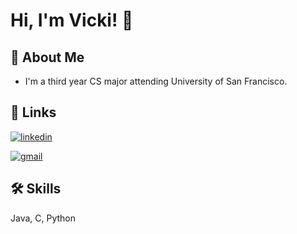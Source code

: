 
<!--
**tvyoung/tvyoung** is a ✨ _special_ ✨ repository because its `README.md` (this file) appears on your GitHub profile.

Here are some ideas to get you started:

- 🔭 I’m currently working on ...
- 🌱 I’m currently learning ...
- 👯 I’m looking to collaborate on ...
- 🤔 I’m looking for help with ...
- 💬 Ask me about ...
- 📫 How to reach me: ...
- 😄 Pronouns: ...
- ⚡ Fun fact: ...
-->

# Hi, I'm Vicki! 👋


## 🚀 About Me
* I'm a third year CS major attending University of San Francisco.

## 🔗 Links
[![linkedin](https://img.shields.io/badge/linkedin-0A66C2?style=for-the-badge&logo=linkedin&logoColor=white)](https://www.linkedin.com/in/vicki-young-968529207/)

[![gmail](https://img.shields.io/badge/Gmail-D14836?style=for-the-badge&logo=gmail&logoColor=white
)](vyoung2@dons.usfca.edu)


## 🛠 Skills
Java, C, Python
